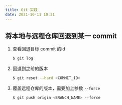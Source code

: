 ```yaml
---
title: Git 实践
date: 2021-10-11 10:31
---
```




## 将本地与远程仓库回退到某一 commit 

1. 查看回退目标 commit 的id

   ```bash
   $ git log
   ```

2. 回退到之前的版本

   ```bash
   $ git reset --hard <COMMIT_ID>
   ```

3. 覆盖远程仓库的版本，需要加上参数 `--force` 

   ```bash
   $ git push origin <BRANCH_NAME> --force
   ```

   

